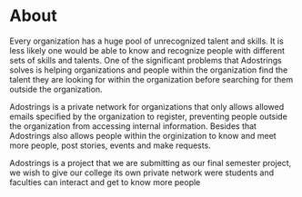 # About

Every organization has a huge pool of unrecognized talent and skills. It is less likely one would be able to know and recognize people with different sets of skills and talents. One of the significant problems that Adostrings solves is helping organizations and people within the organization find the talent they are looking for within the organization before searching for them outside the organization. 

Adostrings is a private network for organizations that only allows allowed emails specified by the organization to register, preventing people outside the organization from accessing internal information. Besides that Adostrings also allows people within the orginization to know and meet more people, post stories, events and make requests.

Adostrings is a project that we are submitting as our final semester project, we wish to give our college its own private network were students and faculties can interact and get to know more people